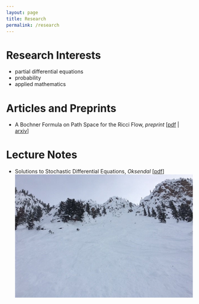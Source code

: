 ```yaml
---
layout: page
title: Research
permalink: /research
---
```


Research Interests
======
  - partial differential equations
  - probability
  - applied mathematics

Articles and Preprints
======
  - A Bochner Formula on Path Space for the Ricci Flow, <em>preprint</em> \[[pdf](/assets/A_Bochner_Formula_on_Path_Space_for_the_Ricci_Flow.pdf) \| [arxiv](https://arxiv.org/abs/1909.04193)\]

Lecture Notes
======
  - Solutions to Stochastic Differential Equations, _Oksendal_ \[[pdf](/assets/Solutions_to_Oksendal.pdf)]
![](assets/img/KHMR_Terminator.jpg)
